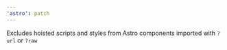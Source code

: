 ```yaml
---
'astro': patch
---
```


Excludes hoisted scripts and styles from Astro components imported with `?url` or `?raw`
